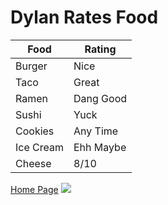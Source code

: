 # Dylan Rates Food
| Food | Rating |
| ----------- | ----------- |
| Burger | Nice |
| Taco | Great |
| Ramen | Dang Good |
| Sushi | Yuck |
| Cookies | Any Time |
| Ice Cream | Ehh Maybe |
| Cheese | 8/10 |

[Home Page](README.md)
![](https://upload.wikimedia.org/wikipedia/commons/thumb/6/6d/Good_Food_Display_-_NCI_Visuals_Online.jpg/1920px-Good_Food_Display_-_NCI_Visuals_Online.jpg)